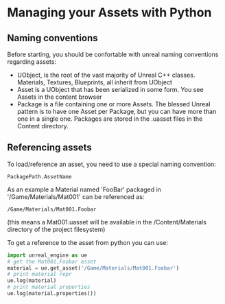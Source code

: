 Managing your Assets with Python
=

Naming conventions
-

Before starting, you should be confortable with unreal naming conventions regarding assets:

* UObject, is the root of the vast majority of Unreal C++ classes. Materials, Textures, Blueprints, all inherit from UObject
* Asset is a UObject that has been serialized in some form. You see Assets in the content browser
* Package is a file containing one or more Assets. The blessed Unreal pattern is to have one Asset per Package, but you can have more than one in a single one. Packages are stored in the .uasset files in the Content directory.


Referencing assets
-

To load/reference an asset, you need to use a special naming convention:

```
PackagePath.AssetName
```

As an example a Material named 'FooBar' packaged in '/Game/Materials/Mat001' can be referenced as:

```
/Game/Materials/Mat001.Foobar
```

(this means a Mat001.uasset will be available in the /Content/Materials directory of the project filesystem)


To get a reference to the asset from python you can use:

```py
import unreal_engine as ue
# get the Mat001.Foobar asset
material = ue.get_asset('/Game/Materials/Mat001.Foobar')
# print material repr
ue.log(material)
# print material properties
ue.log(material.properties())
```

